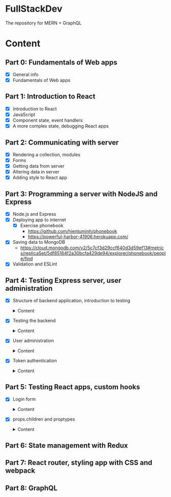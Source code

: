 # FullStackDev
The repository for MERN + GraphQL

# Content
## Part 0: Fundamentals of Web apps
- [x] General info
- [x] Fundamentals of Web apps
## Part 1: Introduction to React
- [x] Introduction to React
- [x] JavaScript
- [x] Component state, event handlers
- [x] A more complex state, debugging React apps
## Part 2: Communicating with server
- [x] Rendering a collection, modules
- [x] Forms
- [x] Getting data from server
- [x] Altering data in server
- [x] Adding style to React app
## Part 3: Programming a server with NodeJS and Express
- [x] Node.js and Express
- [x] Deploying app to internet
  - [x] Exercise phonebook
    - https://github.com/hientuminh/phonebook
    - https://powerful-harbor-41906.herokuapp.com/
- [x] Saving data to MongoDB
  - https://cloud.mongodb.com/v2/5c7cf3d29ccf640d3d59ef13#metrics/replicaSet/5df85164f2a30bcfa429de94/explorer/phonebook/people/find
- [x] Validation and ESLint
## Part 4: Testing Express server, user administration
- [x] Structure of backend application, introduction to testing
  <details>
    <summary>Content</summary>

    ### Project structure
    ```md
    ### Project structure
    ### Exercises
    ### Testing Note applications
    ### Exercises
    ```
  </details>

- [x] Testing the backend
  <details>
    <summary>Content</summary>

    ```md
    ### Test environment
    ### supertest
    ### Logger
    ### Intializing the database before tests
    ### Running tests one by one
    ### async/await
    ### async/await in the backend
    ### More tests and refactoring the backend
    ### Error handling and async/await
    ### Optimizing the beforeEach function
    ### Exercises
    ### Refactoring tests
    ### Exercises
    ```
  </details>

- [x] User administration
  <details>
    <summary>Content</summary>

    ### References across
    - User and Note have one-to-many relationship
    ```javascript
      users = [
        {
          username: 'mluukkai',
          _id: 123456,
        },
        {
          username: 'hellas',
          _id: 141414,
        },
      ]

      notes = [
        {
          content: 'HTML is easy',
          important: false,
          _id: 221212,
          user: 123456,
        },
        {
          content: 'The most important operations of HTTP protocol are GET and POST',
          important: true,
          _id: 221255,
          user: 123456,
        },
        {
          content: 'A proper dinosaur codes with Java',
          important: false,
          _id: 221244,
          user: 141414,
        },
      ]
    ```
    ### Mongoose schema for users
    ```javascript
    const mongoose = require('mongoose')

    const userSchema = new mongoose.Schema({
      username: String,
      name: String,
      passwordHash: String,
      notes: [
        {
          type: mongoose.Schema.Types.ObjectId,
          ref: 'Note'
        }
      ],
    })

    userSchema.set('toJSON', {
      transform: (document, returnedObject) => {
        returnedObject.id = returnedObject._id.toString()
        delete returnedObject._id
        delete returnedObject.__v
        // the passwordHash should not be revealed
        delete returnedObject.passwordHash
      }
    })

    const User = mongoose.model('User', userSchema)

    module.exports = User
    ```
    ```javascript
    const noteSchema = new mongoose.Schema({
      content: {
        type: String,
        required: true,
        minlength: 5
      },
      date: Date,
      important: Boolean,
      user: {
        type: mongoose.Schema.Types.ObjectId,
        ref: 'User'
      }
    })
    ```
    ### Creating users
    - Using bcrypt `npm install bcrypt --save`
    ```javascript
    const saltRounds = 10
    const passwordHash = await bcrypt.hash(body.password, saltRounds)
    ```
    ### Populate
    - The Mongoose join is done with the populate method.
    ```javascript
    const users = await User.find({}).populate('notes', { content: 1, date: 1 })
    ```
  </details>

- [x] Token authentication
  <details>
    <summary>Content</summary>

    ### Limiting creating new notes to logged in users
    - Using JWT `npm install jsonwebtoken --save`

    ```javascript
    const getTokenFrom = request => {
      const authorization = request.get('authorization')
      if (authorization && authorization.toLowerCase().startsWith('bearer ')) {
        return authorization.substring(7)
      }
      return null
    }
    ```
    ### Error handling
    - using errorHandler with JsonWebTokenError
    ### Exercise
    - Add authen for bloglist
      - Adding bcrypt | bcryptjs
      - Update models and controllers
      - Add validation
      - Show more details with populate
      - Add token and permission
  </details>

## Part 5: Testing React apps, custom hooks
- [x] Login form
  <details>
    <summary>Content</summary>

    ### Creating new notes
    - Using `examples/part5a` as ui and `examples/part4d` as backend
    - services/login.js

    ```javascript
    import axios from 'axios'
    const baseUrl = '/api/login'

    const login = async credentials => {
      const response = await axios.post(baseUrl, credentials)
      return response.data
    }

    export default { login }
    ```
    - Condition rendering
    ```javascript
    {user === null && loginForm()}
    {user !== null && noteForm()}
    ```
    ### Saving the token to browsers local storage
    - setItem, getItem, removeItem
    ```javascript
    window.localStorage.setItem('name', 'juha tauriainen')
    ```
    ### Exercises
    - Using https://github.com/fullstackopen-2019/bloglist-frontend
    - Login frontend
    - Using backend at `part4/blog`
  </details>

- [x] props.children and proptypes
  <details>
    <summary>Content</summary>

    ### Displaying the login form only when appropriate

    ### The components children, aka. props.children
    - Using props.children to passing component as slot
    ```javascript
    <Togglable buttonLabel='login'>
          <LoginForm
            username={username}
            password={password}
            handleUsernameChange={({ target }) => setUsername(target.value)}
            handlePasswordChange={({ target }) => setPassword(target.value)}
            handleSubmit={handleLogin}
          />
        </Togglable>
    ```
    ### References to components with ref
    - How can we access it outside of the component?
    - The createRef method is used to create a noteFormRef ref, that is assigned to the Togglable component containing the creation note form. The noteFormRef variable acts as a reference to the component.
    - To recap, the useImperativeHandle function is a React hook, that is used for defining functions in a component which can be invoked from outside of the component.    
    - noteFormRef.current.toggleVisibility()
    ### One point about components

    ```javascript
    <div>
      <Togglable buttonLabel="1" ref={togglable1}>
        first
      </Togglable>

      <Togglable buttonLabel="2" ref={togglable2}>
        second
      </Togglable>

      <Togglable buttonLabel="3" ref={togglable3}>
        third
      </Togglable>
    </div>
  ```
  ### Exercise
  ```javascript
  <div style={hideWhenVisible}>
    // button
  </div>
  <div style={showWhenVisible}>
    {props.children}
    // button
  </div>
  ```
  ### PropTypes
  - `npm install --save prop-types`
  ### ESLint
  - `npm add --save-dev eslint-plugin-jest`
  </details>

## Part 6: State management with Redux
## Part 7: React router, styling app with CSS and webpack
## Part 8: GraphQL
